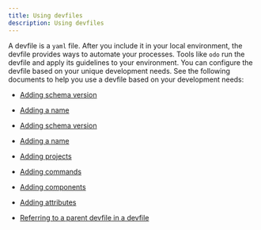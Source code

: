 ```yaml
---
title: Using devfiles
description: Using devfiles
---
```


A devfile is a `yaml` file. After you include it in your local
environment, the devfile provides ways to automate your processes. Tools
like `odo` run the devfile and apply its guidelines to your environment.
You can configure the devfile based on your unique development needs.
See the following documents to help you use a devfile based on your
development needs:

- [Adding schema version](./adding-schema-version)

- [Adding a name](./adding-a-name)

- [Adding schema version](./adding-schema-version)

- [Adding a name](./adding-a-name)

- [Adding projects](./adding-projects)

- [Adding commands](./adding-commands)

- [Adding components](./adding-components)

- [Adding attributes](./adding-attributes)

- [Referring to a parent devfile in a devfile](./referring-to-a-parent-devfile)

